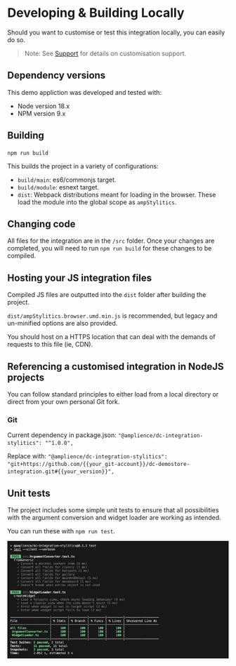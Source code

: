# Developing & Building Locally

Should you want to customise or test this integration locally, you can easily do so.

> Note: See [Support](../support.md) for details on customisation support.

## Dependency versions

This demo appliction was developed and tested with:

- Node version 18.x
- NPM version 9.x

## Building

`npm run build`

This builds the project in a variety of configurations:
- `build/main`: es6/commonjs target.
- `build/module`: esnext target.
- `dist`: Webpack distributions meant for loading in the browser. These load the module into the global scope as `ampStylitics`.

## Changing code

All files for the integration are in the `/src` folder.
Once your changes are completed, you will need to run `npm run build` for these changes to be compiled.

## Hosting your JS integration files

Compiled JS files are outputted into the `dist` folder after building the project.

`dist/ampStylitics.browser.umd.min.js` is recommended, but legacy and un-minified options are also provided.

You should host on a HTTPS location that can deal with the demands of requests to this file (ie, CDN).

## Referencing a customised integration in NodeJS projects

You can follow standard principles to either load from a local directory or direct from your own personal Git fork.

### Git
Current dependency in package.json:
`"@amplience/dc-integration-stylitics": "^1.0.0",`

Replace with:
`"@amplience/dc-integration-stylitics": "git+https://github.com/{{your_git-account}}/dc-demostore-integration.git#{{your_version}}",`

## Unit tests

The project includes some simple unit tests to ensure that all possibilities with the argument conversion and widget loader are working as intended.

You can run these with `npm run test`.

![Stylitics tests)](../docs/media/stylitics-tests.png)